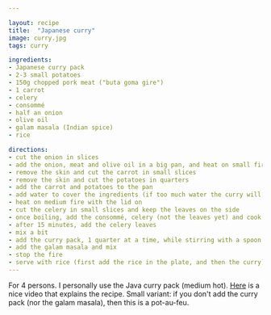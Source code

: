 ```yaml
---

layout: recipe
title:  "Japanese curry"
image: curry.jpg
tags: curry

ingredients:
- Japanese curry pack
- 2-3 small potatoes
- 150g chopped pork meat ("buta goma gire")
- 1 carrot
- celery
- consommé
- half an onion
- olive oil
- galam masala (Indian spice)
- rice

directions:
- cut the onion in slices
- add the onion, meat and olive oil in a big pan, and heat on small fire until the meat is no longer red
- remove the skin and cut the carrot in small slices
- remove the skin and cut the potatoes in quarters
- add the carrot and potatoes to the pan
- add water to cover the ingredients (if too much water the curry will be too liquid)
- heat on medium fire with the lid on
- cut the celery in small slices and keep the leaves on the side
- once boiling, add the consommé, celery (not the leaves yet) and cook for 15 minutes with the lid
- after 15 minutes, add the celery leaves
- mix a bit
- add the curry pack, 1 quarter at a time, while stirring with a spoon
- add the galam masala and mix
- stop the fire
- serve with rice (first add the rice in the plate, and then the curry)
---
```


For 4 persons.
I personally use the Java curry pack (medium hot).
<a href="https://www.youtube.com/watch?v=PMq3mnl9E40">Here</a> is a nice video that explains the recipe.
Small variant: if you don't add the curry pack (nor the galam masala), then this is a pot-au-feu.

